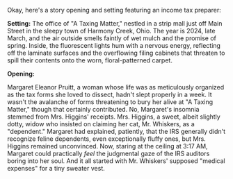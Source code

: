 Okay, here's a story opening and setting featuring an income tax preparer:

**Setting:** The office of "A Taxing Matter," nestled in a strip mall just off Main Street in the sleepy town of Harmony Creek, Ohio. The year is 2024, late March, and the air outside smells faintly of wet mulch and the promise of spring. Inside, the fluorescent lights hum with a nervous energy, reflecting off the laminate surfaces and the overflowing filing cabinets that threaten to spill their contents onto the worn, floral-patterned carpet.

**Opening:**

Margaret Eleanor Pruitt, a woman whose life was as meticulously organized as the tax forms she loved to dissect, hadn't slept properly in a week. It wasn't the avalanche of forms threatening to bury her alive at "A Taxing Matter," though that certainly contributed. No, Margaret's insomnia stemmed from Mrs. Higgins' receipts. Mrs. Higgins, a sweet, albeit slightly dotty, widow who insisted on claiming her cat, Mr. Whiskers, as a "dependent." Margaret had explained, patiently, that the IRS generally didn't recognize feline dependents, even exceptionally fluffy ones, but Mrs. Higgins remained unconvinced. Now, staring at the ceiling at 3:17 AM, Margaret could practically *feel* the judgmental gaze of the IRS auditors boring into her soul. And it all started with Mr. Whiskers' supposed "medical expenses" for a tiny sweater vest.
